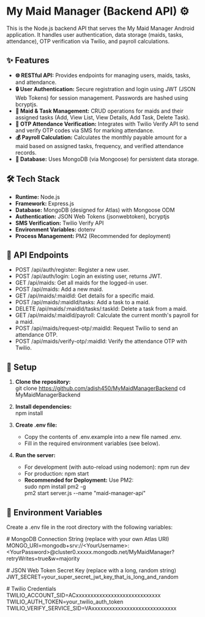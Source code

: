 # **My Maid Manager (Backend API) ⚙️**

This is the Node.js backend API that serves the My Maid Manager Android application. It handles user authentication, data storage (maids, tasks, attendance), OTP verification via Twilio, and payroll calculations.

## **✨ Features**

* **🌐 RESTful API:** Provides endpoints for managing users, maids, tasks, and attendance.  
* **🔒 User Authentication:** Secure registration and login using JWT (JSON Web Tokens) for session management. Passwords are hashed using bcryptjs.  
* **🧹 Maid & Task Management:** CRUD operations for maids and their assigned tasks (Add, View List, View Details, Add Task, Delete Task).  
* **📱 OTP Attendance Verification:** Integrates with Twilio Verify API to send and verify OTP codes via SMS for marking attendance.  
* **💰 Payroll Calculation:** Calculates the monthly payable amount for a maid based on assigned tasks, frequency, and verified attendance records.  
* **💾 Database:** Uses MongoDB (via Mongoose) for persistent data storage.

## **🛠️ Tech Stack**

* **Runtime:** Node.js  
* **Framework:** Express.js  
* **Database:** MongoDB (designed for Atlas) with Mongoose ODM  
* **Authentication:** JSON Web Tokens (jsonwebtoken), bcryptjs  
* **SMS Verification:** Twilio Verify API  
* **Environment Variables:** dotenv  
* **Process Management:** PM2 (Recommended for deployment)

## **🔌 API Endpoints**

* POST /api/auth/register: Register a new user.  
* POST /api/auth/login: Login an existing user, returns JWT.  
* GET /api/maids: Get all maids for the logged-in user.  
* POST /api/maids: Add a new maid.  
* GET /api/maids/:maidId: Get details for a specific maid.  
* POST /api/maids/:maidId/tasks: Add a task to a maid.  
* DELETE /api/maids/:maidId/tasks/:taskId: Delete a task from a maid.  
* GET /api/maids/:maidId/payroll: Calculate the current month's payroll for a maid.  
* POST /api/maids/request-otp/:maidId: Request Twilio to send an attendance OTP.  
* POST /api/maids/verify-otp/:maidId: Verify the attendance OTP with Twilio.

## **🚀 Setup**

1. **Clone the repository:**  
   git clone https://github.com/adish450/MyMaidManagerBackend
   cd MyMaidManagerBackend

2. **Install dependencies:**  
   npm install

3. **Create .env file:**  
   * Copy the contents of .env.example into a new file named .env.  
   * Fill in the required environment variables (see below).  
4. **Run the server:**  
   * For development (with auto-reload using nodemon): npm run dev  
   * For production: npm start  
   * **Recommended for Deployment:** Use PM2:  
     sudo npm install pm2 \-g  
     pm2 start server.js \--name "maid-manager-api"

## **🔑 Environment Variables**

Create a .env file in the root directory with the following variables:

\# MongoDB Connection String (replace with your own Atlas URI)  
MONGO\_URI=mongodb+srv://\<YourUsername\>:\<YourPassword\>@cluster0.xxxxx.mongodb.net/MyMaidManager?retryWrites=true\&w=majority

\# JSON Web Token Secret Key (replace with a long, random string)  
JWT\_SECRET=your\_super\_secret\_jwt\_key\_that\_is\_long\_and\_random

\# Twilio Credentials  
TWILIO\_ACCOUNT\_SID=ACxxxxxxxxxxxxxxxxxxxxxxxxxxxxx  
TWILIO\_AUTH\_TOKEN=your\_twilio\_auth\_token  
TWILIO\_VERIFY\_SERVICE\_SID=VAxxxxxxxxxxxxxxxxxxxxxxxxxxxxx
